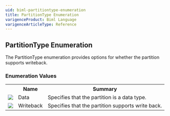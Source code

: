 ```yaml
---
uid: biml-partitiontype-enumeration
title: PartitionType Enumeration
varigenceProduct: Biml Language
varigenceArticleType: Reference
---
```


## PartitionType Enumeration<div class="LanguageSummary"><div class ="SummaryItem">The PartitionType enumeration provides options for whether the partition supports writeback.</div></div><div class="EnumValueGroup">### Enumeration Values<table id="EnumValue" class="MemberList"><tbody><tr><th class="MemberTypeIconColumnHeader">&nbsp;</th><th class="MemberNameColumnHeader">Name</th><th class="MemberSummaryColumnHeader">Summary</th></tr><tr class="cd0"><td align="center" class="MemberTypeIcon"><img src="enumValue.png"></img></td><td class="MemberName">Data</td><td class="MemberSummary"><div class ="SummaryItem">Specifies that the partition is a data type.</div></td></tr><tr class="cd1"><td align="center" class="MemberTypeIcon"><img src="enumValue.png"></img></td><td class="MemberName">Writeback</td><td class="MemberSummary"><div class ="SummaryItem">Specifies that the partition supports write back.</div></td></tr></tbody></table></div>